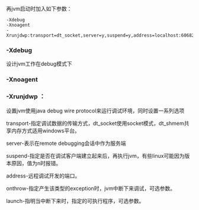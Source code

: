 再jvm启动时加入如下参数：

```
-Xdebug
-Xnoagent
-Xrunjdwp:transport=dt_socket,server=y,suspend=y,address=localhost:60682,onthrow=java.io.IOException,launch=cmd.exe
```

 

### -Xdebug

设计jvm工作在debug模式下

### -Xnoagent

### -Xrunjdwp ：

设置jvm使用java debug wire protocol来运行调试环境，同时设置一系列选项

transport-指定调试数据的传输方式，dt_socket使用socket模式，dt_shmem共享内存方式适用windows平台。

server-表示在remote debugging会话中作为服务端

suspend-指定是否在调试客户端建立起来后，再执行jvm，有些linux可能因为版本原因，值为n时报错。

address-远程调试开发的端口。

onthrow-指定产生该类型的exception时，jvm中断下来调试，可选参数。

launch-指明当中断下来时，指定的可执行程序，可选参数。

 

 

